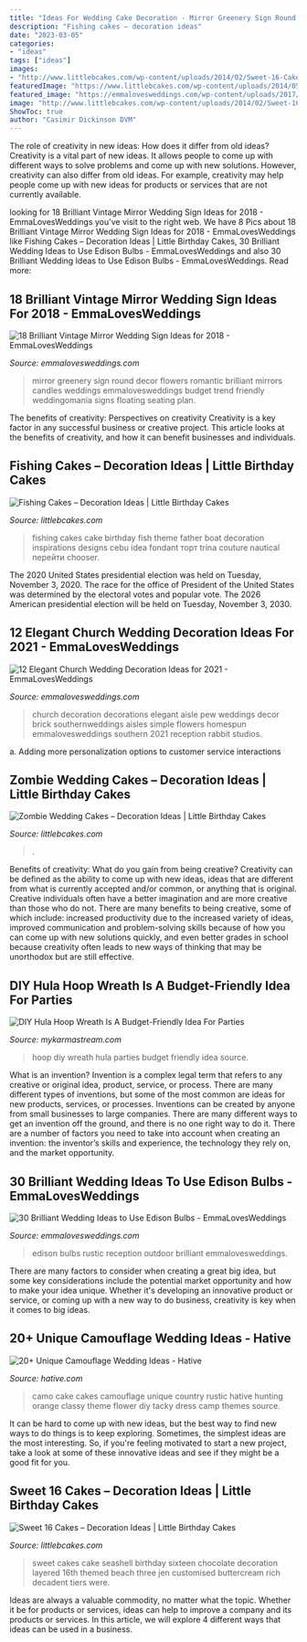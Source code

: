 ```yaml
---
title: "Ideas For Wedding Cake Decoration - Mirror Greenery Sign Round Decor Flowers Romantic Brilliant Mirrors Candles Weddings Emmalovesweddings Budget Trend Friendly Weddingomania Signs Floating Seating Plan"
description: "Fishing cakes – decoration ideas"
date: "2023-03-05"
categories:
- "ideas"
tags: ["ideas"]
images:
- "http://www.littlebcakes.com/wp-content/uploads/2014/02/Sweet-16-Cakes-Ideas.jpg"
featuredImage: "https://www.littlebcakes.com/wp-content/uploads/2014/05/Zombie-Wedding-Cake-Pictures.jpg"
featured_image: "https://emmalovesweddings.com/wp-content/uploads/2017/10/outdoor-rustic-wedding-reception-ideas.jpg"
image: "http://www.littlebcakes.com/wp-content/uploads/2014/02/Sweet-16-Cakes-Ideas.jpg"
ShowToc: true
author: "Casimir Dickinson DVM"
---
```



The role of creativity in new ideas: How does it differ from old ideas?
Creativity is a vital part of new ideas. It allows people to come up with different ways to solve problems and come up with new solutions. However, creativity can also differ from old ideas. For example, creativity may help people come up with new ideas for products or services that are not currently available.

	

		
looking for 18 Brilliant Vintage Mirror Wedding Sign Ideas for 2018 - EmmaLovesWeddings you've visit to the right web. We have 8 Pics about 18 Brilliant Vintage Mirror Wedding Sign Ideas for 2018 - EmmaLovesWeddings like Fishing Cakes – Decoration Ideas | Little Birthday Cakes, 30 Brilliant Wedding Ideas to Use Edison Bulbs - EmmaLovesWeddings and also 30 Brilliant Wedding Ideas to Use Edison Bulbs - EmmaLovesWeddings. Read more:
		
    
## 18 Brilliant Vintage Mirror Wedding Sign Ideas For 2018 - EmmaLovesWeddings

<img loading=lazy src="http://emmalovesweddings.com/wp-content/uploads/2017/11/vintage-mirror-wedding-sign-ideas.jpg" onerror="this.onerror=null;this.src='https://tse4.mm.bing.net/th?id=OIP.y5EPYNY12GZJqff87TGOPQHaLH&amp;pid=15.1';" alt="18 Brilliant Vintage Mirror Wedding Sign Ideas for 2018 - EmmaLovesWeddings">

_Source: emmalovesweddings.com_

>mirror greenery sign round decor flowers romantic brilliant mirrors candles weddings emmalovesweddings budget trend friendly weddingomania signs floating seating plan. 

	

The benefits of creativity: Perspectives on creativity
Creativity is a key factor in any successful business or creative project. This article looks at the benefits of creativity, and how it can benefit businesses and individuals.

    
## Fishing Cakes – Decoration Ideas | Little Birthday Cakes

<img loading=lazy src="http://www.littlebcakes.com/wp-content/uploads/2014/01/Fishing-Cakes-Images-768x1024.jpg" onerror="this.onerror=null;this.src='https://tse2.mm.bing.net/th?id=OIP.S3wlJN5qLFvpB1LYeXJyMwHaJ4&amp;pid=15.1';" alt="Fishing Cakes – Decoration Ideas | Little Birthday Cakes">

_Source: littlebcakes.com_

>fishing cakes cake birthday fish theme father boat decoration inspirations designs cebu idea fondant торт trina couture nautical перейти chooser. 

	

The 2020 United States presidential election was held on Tuesday, November 3, 2020. The race for the office of President of the United States was determined by the electoral votes and popular vote. The 2026 American presidential election will be held on Tuesday, November 3, 2030.

    
## 12 Elegant Church Wedding Decoration Ideas For 2021 - EmmaLovesWeddings

<img loading=lazy src="https://emmalovesweddings.com/wp-content/uploads/2020/03/elegant-church-wedding-aisle-decoration-ideas.jpg" onerror="this.onerror=null;this.src='https://tse3.mm.bing.net/th?id=OIP.mRa5k-IbCevVn6ApV-bZcQHaLH&amp;pid=15.1';" alt="12 Elegant Church Wedding Decoration Ideas for 2021 - EmmaLovesWeddings">

_Source: emmalovesweddings.com_

>church decoration decorations elegant aisle pew weddings decor brick southernweddings aisles simple flowers homespun emmalovesweddings southern 2021 reception rabbit studios. 

	

a. Adding more personalization options to customer service interactions 

    
## Zombie Wedding Cakes – Decoration Ideas | Little Birthday Cakes

<img loading=lazy src="https://www.littlebcakes.com/wp-content/uploads/2014/05/Zombie-Wedding-Cake-Pictures.jpg" onerror="this.onerror=null;this.src='https://tse3.mm.bing.net/th?id=OIP.CVeafeXd66EFrYA4y4piSwHaLH&amp;pid=15.1';" alt="Zombie Wedding Cakes – Decoration Ideas | Little Birthday Cakes">

_Source: littlebcakes.com_

>. 

	

Benefits of creativity: What do you gain from being creative?
Creativity can be defined as the ability to come up with new ideas, ideas that are different from what is currently accepted and/or common, or anything that is original. Creative individuals often have a better imagination and are more creative than those who do not. There are many benefits to being creative, some of which include: increased productivity due to the increased variety of ideas, improved communication and problem-solving skills because of how you can come up with new solutions quickly, and even better grades in school because creativity often leads to new ways of thinking that may be unorthodox but are still effective.

    
## DIY Hula Hoop Wreath Is A Budget-Friendly Idea For Parties

<img loading=lazy src="https://mykarmastream.com/wp-content/uploads/2018/01/diy-hoola-hoop-wreath-.jpg" onerror="this.onerror=null;this.src='https://tse1.mm.bing.net/th?id=OIP.ccXLLWj7Nu_vjocJ8iaGvwHaLH&amp;pid=15.1';" alt="DIY Hula Hoop Wreath Is A Budget-Friendly Idea For Parties">

_Source: mykarmastream.com_

>hoop diy wreath hula parties budget friendly idea source. 

	

What is an invention?
Invention is a complex legal term that refers to any creative or original idea, product, service, or process. There are many different types of inventions, but some of the most common are ideas for new products, services, or processes. Inventions can be created by anyone from small businesses to large companies. There are many different ways to get an invention off the ground, and there is no one right way to do it. There are a number of factors you need to take into account when creating an invention: the inventor’s skills and experience, the technology they rely on, and the market opportunity.

    
## 30 Brilliant Wedding Ideas To Use Edison Bulbs - EmmaLovesWeddings

<img loading=lazy src="https://emmalovesweddings.com/wp-content/uploads/2017/10/outdoor-rustic-wedding-reception-ideas.jpg" onerror="this.onerror=null;this.src='https://tse3.mm.bing.net/th?id=OIP.fZdrfC13ry4-yquBoRzX-QHaLH&amp;pid=15.1';" alt="30 Brilliant Wedding Ideas to Use Edison Bulbs - EmmaLovesWeddings">

_Source: emmalovesweddings.com_

>edison bulbs rustic reception outdoor brilliant emmalovesweddings. 

	

There are many factors to consider when creating a great big idea, but some key considerations include the potential market opportunity and how to make your idea unique. Whether it's developing an innovative product or service, or coming up with a new way to do business, creativity is key when it comes to big ideas.

    
## 20+ Unique Camouflage Wedding Ideas - Hative

<img loading=lazy src="https://hative.com/wp-content/uploads/2014/06/camouflage-wedding-ideas/9-camouflage-wedding-cake.jpg" onerror="this.onerror=null;this.src='https://tse2.mm.bing.net/th?id=OIP.CT-ES8aGLL6FcqEiPBm4rgHaJ4&amp;pid=15.1';" alt="20+ Unique Camouflage Wedding Ideas - Hative">

_Source: hative.com_

>camo cake cakes camouflage unique country rustic hative hunting orange classy theme flower diy tacky dress camp themes source. 

	

It can be hard to come up with new ideas, but the best way to find new ways to do things is to keep exploring. Sometimes, the simplest ideas are the most interesting. So, if you're feeling motivated to start a new project, take a look at some of these innovative ideas and see if they might be a good fit for you.

    
## Sweet 16 Cakes – Decoration Ideas | Little Birthday Cakes

<img loading=lazy src="http://www.littlebcakes.com/wp-content/uploads/2014/02/Sweet-16-Cakes-Ideas.jpg" onerror="this.onerror=null;this.src='https://tse4.mm.bing.net/th?id=OIP.Qhg5BdUPRfx7ZYJqtAjxWgHaLI&amp;pid=15.1';" alt="Sweet 16 Cakes – Decoration Ideas | Little Birthday Cakes">

_Source: littlebcakes.com_

>sweet cakes cake seashell birthday sixteen chocolate decoration layered 16th themed beach three jen customised buttercream rich decadent tiers were. 

	

Ideas are always a valuable commodity, no matter what the topic. Whether it be for products or services, ideas can help to improve a company and its products or services. In this article, we will explore 4 different ways that ideas can be used in a business.

